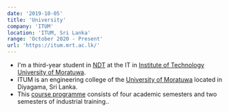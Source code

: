 ```yaml
---
date: '2019-10-05'
title: 'University'
company: 'ITUM'
location: 'ITUM, Sri Lanka'
range: 'October 2020 - Present'
url: 'https://itum.mrt.ac.lk/'
---
```


- I'm a third-year student in [NDT](https://web.facebook.com/NationalDiplomainTechnology) at the IT in [Institute of Technology](https://itum.mrt.ac.lk/) [University of Moratuwa](https://itum.mrt.ac.lk/).
- ITUM is an engineering college of the [University of Moratuwa](https://uom.lk) located in Diyagama, Sri Lanka.
- This [course programme](https://itum.mrt.ac.lk/it) consists of four academic semesters and two semesters of industrial training..
